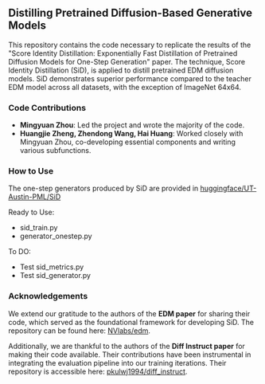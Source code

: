 ## Distilling Pretrained Diffusion-Based Generative Models

This repository contains the code necessary to replicate the results of the "Score Identity Distillation: Exponentially Fast Distillation of Pretrained Diffusion Models for One-Step Generation" paper. The technique, Score Identity Distillation (SiD), is applied to distill pretrained EDM diffusion models. SiD demonstrates superior performance compared to the teacher EDM model across all datasets, with the exception of ImageNet 64x64.

### Code Contributions
- **Mingyuan Zhou**: Led the project and wrote the majority of the code.
- **Huangjie Zheng, Zhendong Wang, Hai Huang**: Worked closely with Mingyuan Zhou, co-developing essential components and writing various subfunctions.

### How to Use
The one-step generators produced by SiD are provided in [huggingface/UT-Austin-PML/SiD](https://huggingface.co/UT-Austin-PML/SiD/tree/main)

Ready to Use:
- sid_train.py
- generator_onestep.py

To DO:
- Test sid_metrics.py
- Test sid_generator.py


### Acknowledgements

We extend our gratitude to the authors of the **EDM paper** for sharing their code, which served as the foundational framework for developing SiD. The repository can be found here: [NVlabs/edm](https://github.com/NVlabs/edm).

Additionally, we are thankful to the authors of the **Diff Instruct paper** for making their code available. Their contributions have been instrumental in integrating the evaluation pipeline into our training iterations. Their repository is accessible here: [pkulwj1994/diff_instruct](https://github.com/pkulwj1994/diff_instruct).

